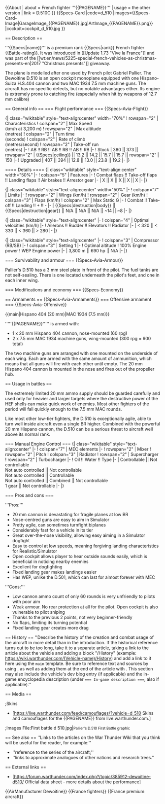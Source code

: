 {{About
| about = French fighter '''{{PAGENAME}}'''
| usage = the other version
| link = D.510C
}}
{{Specs-Card
|code=d_510
|images={{Specs-Card-Image|GarageImage_{{PAGENAME}}.jpg|ArtImage_{{PAGENAME}}.png}}
|cockpit=cockpit_d_510.jpg
}}

== Description ==
<!-- ''In the description, the first part should be about the history of and the creation and combat usage of the aircraft, as well as its key features. In the second part, tell the reader about the aircraft in the game. Insert a screenshot of the vehicle, so that if the novice player does not remember the vehicle by name, he will immediately understand what kind of vehicle the article is talking about.'' -->
'''{{Specs|name}}''' is a premium rank {{Specs|rank}} French fighter {{Battle-rating}}. It was introduced in [[Update 1.73 "Vive la France"]] and was part of the [[wt:en/news/5225-special-french-vehicles-as-christmas-presents-en|2017 "Christmas presents"]] giveaway.

The plane is modelled after one used by French pilot Gabriel Pallier. The Dewoitine D.510 is an open cockpit monoplane equipped with one Hispano-Suiza H.S.404 cannon and two MAC 1934 7.5 mm machine guns. The aircraft has no specific defects, but no notable advantages either. Its engine is extremely prone to catching fire (especially when hit by weapons of 12.7 mm calibre)

== General info ==
=== Flight performance ===
{{Specs-Avia-Flight}}
<!-- ''Describe how the aircraft behaves in the air. Speed, manoeuvrability, acceleration and allowable loads - these are the most important characteristics of the vehicle.'' -->

{| class="wikitable" style="text-align:center" width="70%"
! rowspan="2" | Characteristics
! colspan="2" | Max Speed<br>(km/h at 3,200 m)
! rowspan="2" | Max altitude<br>(metres)
! colspan="2" | Turn time<br>(seconds)
! colspan="2" | Rate of climb<br>(metres/second)
! rowspan="2" | Take-off run<br>(metres)
|-
! AB !! RB !! AB !! RB !! AB !! RB
|-
! Stock
| 380 || 373 || rowspan="2" | {{Specs|ceiling}} || 13.2 || 14.2 || 15.7 || 15.7 || rowspan="2" | 150
|-
! Upgraded
| 407 || 394 || 12.8 || 13.0 || 23.8 || 19.2
|-
|}

==== Details ====
{| class="wikitable" style="text-align:center" width="50%"
|-
! colspan="5" | Features
|-
! Combat flaps !! Take-off flaps !! Landing flaps !! Air brakes !! Arrestor gear
|-
| X || X || X || X || X     <!-- ✓ -->
|-
|}

{| class="wikitable" style="text-align:center" width="50%"
|-
! colspan="7" | Limits
|-
! rowspan="2" | Wings (km/h)
! rowspan="2" | Gear (km/h)
! colspan="3" | Flaps (km/h)
! colspan="2" | Max Static G
|-
! Combat !! Take-off !! Landing !! + !! -
|-
| {{Specs|destruction|body}} || {{Specs|destruction|gear}} || N/A || N/A || N/A || ~14 || ~8
|-
|}

{| class="wikitable" style="text-align:center"
|-
! colspan="4" | Optimal velocities (km/h)
|-
! Ailerons !! Rudder !! Elevators !! Radiator
|-
| < 320 || < 330 || < 360 || > 280
|-
|}

{| class="wikitable" style="text-align:center"
|-
! colspan="3" | Compressor (RB/SB)
|-
! colspan="3" | Setting 1
|-
! Optimal altitude
! 100% Engine power
! WEP Engine power
|-
| 3,800 m || 690 hp || N/A
|-
|}

=== Survivability and armour ===
{{Specs-Avia-Armour}}
<!-- ''Examine the survivability of the aircraft. Note how vulnerable the structure is and how secure the pilot is, whether the fuel tanks are armoured, etc. Describe the armour, if there is any, and also mention the vulnerability of other critical aircraft systems.'' -->

Pallier's D.510 has a 3 mm steel plate in front of the pilot. The fuel tanks are not self-sealing. There is one located underneath the pilot's feet, and one in each inner wing.

=== Modifications and economy ===
{{Specs-Economy}}

== Armaments ==
{{Specs-Avia-Armaments}}
=== Offensive armament ===
{{Specs-Avia-Offensive}}
<!-- ''Describe the offensive armament of the aircraft, if any. Describe how effective the cannons and machine guns are in a battle, and also what belts or drums are better to use. If there is no offensive weaponry, delete this subsection.'' -->
{{main|Hispano 404 (20 mm)|MAC 1934 (7.5 mm)}}

'''''{{PAGENAME}}''''' is armed with:

* 1 x 20 mm Hispano 404 cannon, nose-mounted (60 rpg)
* 2 x 7.5 mm MAC 1934 machine guns, wing-mounted (300 rpg = 600 total)

The two machine guns are arranged with one mounted on the underside of each wing. Each are armed with the same amount of ammunition, which means that all guns will fire with each other until empty.  The 20 mm Hispano 404 cannon is mounted in the nose and fires out of the propeller hub.

== Usage in battles ==
<!-- ''Describe the tactics of playing in the aircraft, the features of using aircraft in a team and advice on tactics. Refrain from creating a "guide" - do not impose a single point of view, but instead, give the reader food for thought. Examine the most dangerous enemies and give recommendations on fighting them. If necessary, note the specifics of the game in different modes (AB, RB, SB).'' -->
The extremely limited 20 mm ammo supply should be guarded carefully and used only for heavier and larger targets where the destructive power of the HEF shells can make quick work of enemies. Most other fighters of the period will fall quickly enough to the 7.5 mm MAC rounds.

Like most other low-tier fighters, the D.510 is exceptionally agile, able to turn well inside aircraft even a single BR higher. Combined with the powerful 20 mm Hispano cannon, the D.510 can be a serious threat to aircraft well above its normal rank.

=== Manual Engine Control ===
{| class="wikitable" style="text-align:center"
|-
! colspan="7" | MEC elements
|-
! rowspan="2" | Mixer
! rowspan="2" | Pitch
! colspan="3" | Radiator
! rowspan="2" | Supercharger
! rowspan="2" | Turbocharger
|-
! Oil !! Water !! Type
|-
| Controllable || Not controllable<br>Not auto controlled || Not controllable<br>Not auto controlled || Controllable<br>Not auto controlled || Combined || Not controllable<br>1 gear || Not controllable
|-
|}

=== Pros and cons ===
<!-- ''Summarise and briefly evaluate the vehicle in terms of its characteristics and combat effectiveness. Mark its pros and cons in the bulleted list. Try not to use more than 6 points for each of the characteristics. Avoid using categorical definitions such as "bad", "good" and the like - use substitutions with softer forms such as "inadequate" and "effective".'' -->

'''Pros:'''

* 20 mm cannon is devastating for fragile planes at low BR
* Nose-centred guns are easy to aim in Simulator
* Pretty agile, can sometimes turnfight biplanes
* Considerably fast for a vehicle in its tier
* Great over-the-nose visibility, allowing easy aiming in a Simulator dogfight
* Easy to control at low speeds, meaning forgiving landing characteristics for Realistic/Simulator
* Open cockpit allows player to hear outside sounds easily, which is beneficial in noticing nearby enemies
* Excellent for dogfighting
* Fixed landing gear makes landings easier
* Has WEP, unlike the D.501, which can last for almost forever with MEC

'''Cons:'''

* Low cannon ammo count of only 60 rounds is very unfriendly to pilots with poor aim
* Weak armour. No rear protection at all for the pilot. Open cockpit is also vulnerable to pilot sniping
* Thanks to the previous 2 points, not very beginner-friendly
* No flaps, limiting its turning potential
* Fixed landing gear creates more drag

== History ==
''Describe the history of the creation and combat usage of the aircraft in more detail than in the introduction. If the historical reference turns out to be too long, take it to a separate article, taking a link to the article about the vehicle and adding a block "/History" (example: <nowiki>https://wiki.warthunder.com/(Vehicle-name)/History</nowiki>) and add a link to it here using the <code>main</code> template. Be sure to reference text and sources by using <code><nowiki><ref></ref></nowiki></code>, as well as adding them at the end of the article with <code><nowiki><references /></nowiki></code>. This section may also include the vehicle's dev blog entry (if applicable) and the in-game encyclopedia description (under <code><nowiki>=== In-game description ===</nowiki></code>, also if applicable).''

== Media ==
<!-- ''Excellent additions to the article would be video guides, screenshots from the game, and photos.'' -->

;Skins

* [https://live.warthunder.com/feed/camouflages/?vehicle=d_510 Skins and camouflages for the {{PAGENAME}} from live.warthunder.com.]

;Images
<gallery mode="packed-hover" heights="200">
File:First battle d 510.jpg|<small>Pallier's D.510 First Battle graphic</small>
</gallery>

== See also ==
''Links to the articles on the War Thunder Wiki that you think will be useful for the reader, for example:''

* ''reference to the series of the aircraft;''
* ''links to approximate analogues of other nations and research trees.''

== External links ==
<!-- ''Paste links to sources and external resources, such as:''
* ''topic on the official game forum;''
* ''other literature.'' -->

* [https://forum.warthunder.com/index.php?/topic/385912-dewoitine-d510/ Official data sheet - more details about the performance]

{{AirManufacturer Dewoitine}}
{{France fighters}}
{{France premium aircraft}}